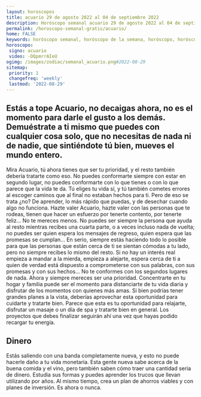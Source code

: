 ```yaml
---
layout: horoscopos
title: acuario 29 de agosto 2022 al 04 de septiembre 2022 
description: Horóscopo semanal acuario 29 de agosto 2022 al 04 de septiembre 2022. Estás a tope Acuario, no decaigas ahora, no es el momento para darle el gusto a los demás. Demuéstrate a ti mismo que puedes con cualquier cosa solo, que no necesitas de nada ni de nadie, que sintiéndote tú bien, mueves el mundo entero. 
permalink: /horoscopo-semanal-gratis/acuario/
home: FALSE
keywords: horóscopo semanal, horóscopo de la semana, horóscopo, horóscopo gratis,horóscopos, horóscopo esperanza gracia, horoscopos acuario la semana, horóscopos gratis, Tarot, Astrologia, Zodíaco, acuario, horoscopo gratis, semanal
horoscopo:
 signo: acuario
 video: -DQpmrrAIeU
ogimg: /images/zodiac/semanal_acuario.png#2022-08-29
sitemap:
 priority: 1
 changefreq: 'weekly'
 lastmod: '2022-08-29'
---
```




## Estás a tope Acuario, no decaigas ahora, no es el momento para darle el gusto a los demás. Demuéstrate a ti mismo que puedes con cualquier cosa solo, que no necesitas de nada ni de nadie, que sintiéndote tú bien, mueves el mundo entero. 

Mira Acuario, tú ahora tienes que ser tu prioridad, y el resto también debería tratarte como eso. No puedes conformarte siempre con estar en segundo lugar, no puedes conformarte con lo que tienes o con lo que parece que la vida te da. Tú eliges tu vida sí, y tú también cometes errores al escoger caminos que al final no estaban hechos para ti. Pero de eso se trata ¿no? De aprender, lo más rápido que puedas, y de desechar cuando algo no funciona. Hazte valer Acuario, hazte valer con las personas que te rodeas, tienen que hacer un esfuerzo por tenerte contento, por tenerte feliz… No te mereces menos. No puedes ser siempre la persona que ayuda al resto mientras recibes una cuarta parte, o a veces incluso nada de vuelta; no puedes ser quien espera los mensajes de regreso, quien espera que las promesas se cumplan… En serio, siempre estás haciendo todo lo posible para que las personas que están cerca de ti se sientan cómodas a tu lado, pero no siempre recibes lo mismo del resto. Si no hay un interés real empieza a mandar a la mierda, empieza a alejarte, espera cerca de ti a quien de verdad está dispuesto a comprometerse con sus palabras, con sus promesas y con sus hechos… No te conformes con los segundos lugares de nada. Ahora y siempre mereces ser una prioridad.
Concentrarte en tu hogar y familia puede ser el momento para distanciarte de tu vida diaria y disfrutar de los momentos con quienes más amas. Si bien podrías tener grandes planes a la vista, deberías aprovechar esta oportunidad para cuidarte y tratarte bien. Parece que esta es tu oportunidad para relajarte, disfrutar un masaje o un día de spa y tratarte bien en general. Los proyectos que debes finalizar seguirán ahí una vez que hayas podido recargar tu energía.

## Dinero

Estás saliendo con una banda completamente nueva, y esto no puede hacerle daño a tu vida monetaria. Esta gente nueva sabe acerca de la buena comida y el vino, pero también saben cómo traer una cantidad seria de dinero. Estudia sus formas y puedes aprender los trucos que llevan utilizando por años. Al mismo tiempo, crea un plan de ahorros viables y con planes de inversión. Es ahora o nunca.
